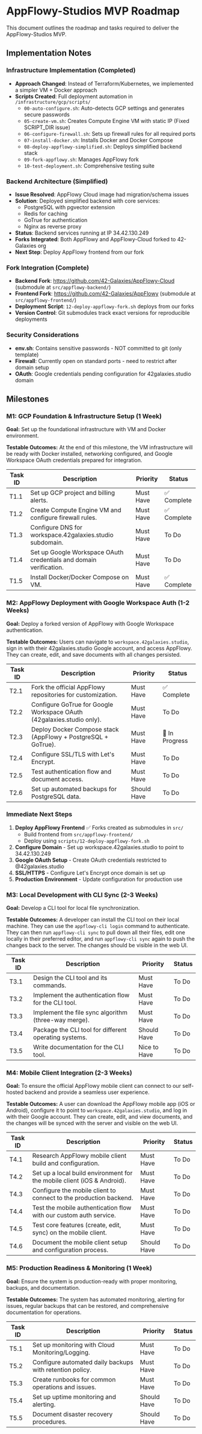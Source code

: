 # AppFlowy-Studios MVP Roadmap

This document outlines the roadmap and tasks required to deliver the AppFlowy-Studios MVP.

## Implementation Notes

### Infrastructure Implementation (Completed)
- **Approach Changed**: Instead of Terraform/Kubernetes, we implemented a simpler VM + Docker approach
- **Scripts Created**: Full deployment automation in `/infrastructure/gcp/scripts/`
  - `00-auto-configure.sh`: Auto-detects GCP settings and generates secure passwords
  - `05-create-vm.sh`: Creates Compute Engine VM with static IP (Fixed SCRIPT_DIR issue)
  - `06-configure-firewall.sh`: Sets up firewall rules for all required ports
  - `07-install-docker.sh`: Installs Docker and Docker Compose
  - `08-deploy-appflowy-simplified.sh`: Deploys simplified backend stack
  - `09-fork-appflowy.sh`: Manages AppFlowy fork
  - `10-test-deployment.sh`: Comprehensive testing suite

### Backend Architecture (Simplified)
- **Issue Resolved**: AppFlowy Cloud image had migration/schema issues
- **Solution**: Deployed simplified backend with core services:
  - PostgreSQL with pgvector extension
  - Redis for caching
  - GoTrue for authentication
  - Nginx as reverse proxy
- **Status**: Backend services running at IP 34.42.130.249
- **Forks Integrated**: Both AppFlowy and AppFlowy-Cloud forked to 42-Galaxies org
- **Next Step**: Deploy AppFlowy frontend from our fork

### Fork Integration (Complete)
- **Backend Fork**: https://github.com/42-Galaxies/AppFlowy-Cloud (submodule at `src/appflowy-backend/`)
- **Frontend Fork**: https://github.com/42-Galaxies/AppFlowy (submodule at `src/appflowy-frontend/`)
- **Deployment Script**: `12-deploy-appflowy-fork.sh` deploys from our forks
- **Version Control**: Git submodules track exact versions for reproducible deployments

### Security Considerations
- **env.sh**: Contains sensitive passwords - NOT committed to git (only template)
- **Firewall**: Currently open on standard ports - need to restrict after domain setup
- **OAuth**: Google credentials pending configuration for 42galaxies.studio domain

## Milestones

### M1: GCP Foundation & Infrastructure Setup (1 Week)

**Goal:** Set up the foundational infrastructure with VM and Docker environment.

**Testable Outcomes:** At the end of this milestone, the VM infrastructure will be ready with Docker installed, networking configured, and Google Workspace OAuth credentials prepared for integration.

| Task ID | Description | Priority | Status |
|---------|-------------|----------|--------|
| T1.1 | Set up GCP project and billing alerts. | Must Have | ✅ Complete |
| T1.2 | Create Compute Engine VM and configure firewall rules. | Must Have | ✅ Complete |
| T1.3 | Configure DNS for workspace.42galaxies.studio subdomain. | Must Have | To Do |
| T1.4 | Set up Google Workspace OAuth credentials and domain verification. | Must Have | To Do |
| T1.5 | Install Docker/Docker Compose on VM. | Must Have | ✅ Complete |

### M2: AppFlowy Deployment with Google Workspace Auth (1-2 Weeks)

**Goal:** Deploy a forked version of AppFlowy with Google Workspace authentication.

**Testable Outcomes:** Users can navigate to `workspace.42galaxies.studio`, sign in with their 42galaxies.studio Google account, and access AppFlowy. They can create, edit, and save documents with all changes persisted.

| Task ID | Description | Priority | Status |
|---------|-------------|----------|--------|
| T2.1 | Fork the official AppFlowy repositories for customization. | Must Have | ✅ Complete |
| T2.2 | Configure GoTrue for Google Workspace OAuth (42galaxies.studio only). | Must Have | To Do |
| T2.3 | Deploy Docker Compose stack (AppFlowy + PostgreSQL + GoTrue). | Must Have | 🔄 In Progress |
| T2.4 | Configure SSL/TLS with Let's Encrypt. | Must Have | To Do |
| T2.5 | Test authentication flow and document access. | Must Have | To Do |
| T2.6 | Set up automated backups for PostgreSQL data. | Should Have | To Do |

### Immediate Next Steps
1. **Deploy AppFlowy Frontend** ✅ Forks created as submodules in `src/`
   - Build frontend from `src/appflowy-frontend/`
   - Deploy using `scripts/12-deploy-appflowy-fork.sh`
2. **Configure Domain** - Set up workspace.42galaxies.studio to point to 34.42.130.249
3. **Google OAuth Setup** - Create OAuth credentials restricted to @42galaxies.studio
4. **SSL/HTTPS** - Configure Let's Encrypt once domain is set up
5. **Production Environment** - Update configuration for production use

### M3: Local Development with CLI Sync (2-3 Weeks)

**Goal:** Develop a CLI tool for local file synchronization.

**Testable Outcomes:** A developer can install the CLI tool on their local machine. They can use the `appflowy-cli login` command to authenticate. They can then run `appflowy-cli sync` to pull down all their files, edit one locally in their preferred editor, and run `appflowy-cli sync` again to push the changes back to the server. The changes should be visible in the web UI.

| Task ID | Description | Priority | Status |
|---------|-------------|----------|--------|
| T3.1 | Design the CLI tool and its commands. | Must Have | To Do |
| T3.2 | Implement the authentication flow for the CLI tool. | Must Have | To Do |
| T3.3 | Implement the file sync algorithm (three-way merge). | Must Have | To Do |
| T3.4 | Package the CLI tool for different operating systems. | Should Have | To Do |
| T3.5 | Write documentation for the CLI tool. | Nice to Have | To Do |

### M4: Mobile Client Integration (2-3 Weeks)

**Goal:** To ensure the official AppFlowy mobile client can connect to our self-hosted backend and provide a seamless user experience.

**Testable Outcomes:** A user can download the AppFlowy mobile app (iOS or Android), configure it to point to `workspace.42galaxies.studio`, and log in with their Google account. They can create, edit, and view documents, and the changes will be synced with the server and visible on the web UI.

| Task ID | Description | Priority | Status |
|---------|-------------|----------|--------|
| T4.1 | Research AppFlowy mobile client build and configuration. | Must Have | To Do |
| T4.2 | Set up a local build environment for the mobile client (iOS & Android). | Must Have | To Do |
| T4.3 | Configure the mobile client to connect to the production backend. | Must Have | To Do |
| T4.4 | Test the mobile authentication flow with our custom auth service. | Must Have | To Do |
| T4.5 | Test core features (create, edit, sync) on the mobile client. | Must Have | To Do |
| T4.6 | Document the mobile client setup and configuration process. | Should Have | To Do |

### M5: Production Readiness & Monitoring (1 Week)

**Goal:** Ensure the system is production-ready with proper monitoring, backups, and documentation.

**Testable Outcomes:** The system has automated monitoring, alerting for issues, regular backups that can be restored, and comprehensive documentation for operations.

| Task ID | Description | Priority | Status |
|---------|-------------|----------|--------|
| T5.1 | Set up monitoring with Cloud Monitoring/Logging. | Must Have | To Do |
| T5.2 | Configure automated daily backups with retention policy. | Must Have | To Do |
| T5.3 | Create runbooks for common operations and issues. | Must Have | To Do |
| T5.4 | Set up uptime monitoring and alerting. | Should Have | To Do |
| T5.5 | Document disaster recovery procedures. | Should Have | To Do |
